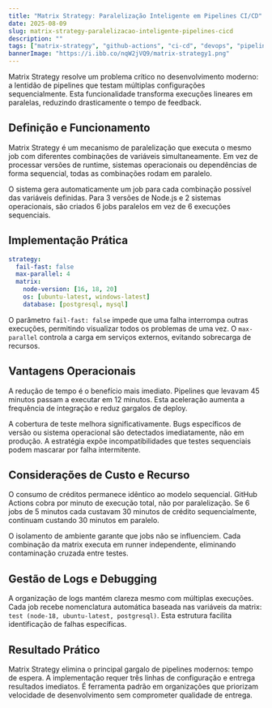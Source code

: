 ```yaml
---
title: "Matrix Strategy: Paralelização Inteligente em Pipelines CI/CD"
date: 2025-08-09
slug: matrix-strategy-paralelizacao-inteligente-pipelines-cicd
description: ""
tags: ["matrix-strategy", "github-actions", "ci-cd", "devops", "pipeline-paralelizacao", "automacao-testes", "integracao-continua", "desenvolvimento-agil", "testing-strategy", "continuous-integration"]
bannerImage: "https://i.ibb.co/nqW2jVQ9/matrix-strategy1.png"
---
```


Matrix Strategy resolve um problema crítico no desenvolvimento moderno: a lentidão de pipelines que testam múltiplas configurações sequencialmente. Esta funcionalidade transforma execuções lineares em paralelas, reduzindo drasticamente o tempo de feedback.

## Definição e Funcionamento

Matrix Strategy é um mecanismo de paralelização que executa o mesmo job com diferentes combinações de variáveis simultaneamente. Em vez de processar versões de runtime, sistemas operacionais ou dependências de forma sequencial, todas as combinações rodam em paralelo.

O sistema gera automaticamente um job para cada combinação possível das variáveis definidas. Para 3 versões de Node.js e 2 sistemas operacionais, são criados 6 jobs paralelos em vez de 6 execuções sequenciais.

## Implementação Prática

```yaml
strategy:
  fail-fast: false
  max-parallel: 4
  matrix:
    node-version: [16, 18, 20]
    os: [ubuntu-latest, windows-latest]
    database: [postgresql, mysql]
```

O parâmetro `fail-fast: false` impede que uma falha interrompa outras execuções, permitindo visualizar todos os problemas de uma vez. O `max-parallel` controla a carga em serviços externos, evitando sobrecarga de recursos.

## Vantagens Operacionais

A redução de tempo é o benefício mais imediato. Pipelines que levavam 45 minutos passam a executar em 12 minutos. Esta aceleração aumenta a frequência de integração e reduz gargalos de deploy.

A cobertura de teste melhora significativamente. Bugs específicos de versão ou sistema operacional são detectados imediatamente, não em produção. A estratégia expõe incompatibilidades que testes sequenciais podem mascarar por falha intermitente.

## Considerações de Custo e Recurso

O consumo de créditos permanece idêntico ao modelo sequencial. GitHub Actions cobra por minuto de execução total, não por paralelização. Se 6 jobs de 5 minutos cada custavam 30 minutos de crédito sequencialmente, continuam custando 30 minutos em paralelo.

O isolamento de ambiente garante que jobs não se influenciem. Cada combinação da matrix executa em runner independente, eliminando contaminação cruzada entre testes.

## Gestão de Logs e Debugging

A organização de logs mantém clareza mesmo com múltiplas execuções. Cada job recebe nomenclatura automática baseada nas variáveis da matrix: `test (node-18, ubuntu-latest, postgresql)`. Esta estrutura facilita identificação de falhas específicas.

## Resultado Prático

Matrix Strategy elimina o principal gargalo de pipelines modernos: tempo de espera. A implementação requer três linhas de configuração e entrega resultados imediatos. É ferramenta padrão em organizações que priorizam velocidade de desenvolvimento sem comprometer qualidade de entrega.
